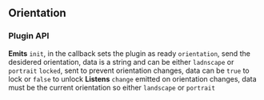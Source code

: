 ## Orientation

### Plugin API
**Emits**
`init`, in the callback sets the plugin as ready
`orientation`, send the desidered orientation, data is a string and can be either `ladnscape` or `portrait`
`locked`, sent to prevent orientation changes, data can be `true` to lock or `false` to unlock
**Listens**
`change` emitted on orientation changes, data must be the current orientation so either `landscape` or `portrait`
